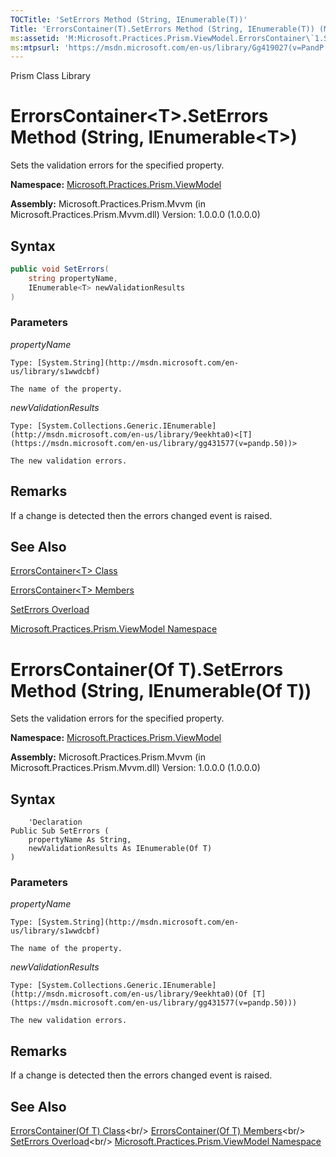 ```yaml
---
TOCTitle: 'SetErrors Method (String, IEnumerable(T))'
Title: 'ErrorsContainer(T).SetErrors Method (String, IEnumerable(T)) (Microsoft.Practices.Prism.ViewModel)'
ms:assetid: 'M:Microsoft.Practices.Prism.ViewModel.ErrorsContainer\`1.SetErrors(System.String,System.Collections.Generic.IEnumerable{\`0})'
ms:mtpsurl: 'https://msdn.microsoft.com/en-us/library/Gg419027(v=PandP.50)'
---
```


Prism Class Library

# ErrorsContainer&lt;T&gt;.SetErrors Method (String, IEnumerable&lt;T&gt;)

Sets the validation errors for the specified property.

**Namespace:** [Microsoft.Practices.Prism.ViewModel](https://msdn.microsoft.com/en-us/library/microsoft.practices.prism.viewmodel(v=pandp.50))

**Assembly:** Microsoft.Practices.Prism.Mvvm (in Microsoft.Practices.Prism.Mvvm.dll) Version: 1.0.0.0 (1.0.0.0)

## Syntax

```C#
public void SetErrors(
	string propertyName,
	IEnumerable<T> newValidationResults
)
```


### Parameters

*propertyName* 

	Type: [System.String](http://msdn.microsoft.com/en-us/library/s1wwdcbf)
	
	The name of the property.

*newValidationResults*  

	Type: [System.Collections.Generic.IEnumerable](http://msdn.microsoft.com/en-us/library/9eekhta0)<[T](https://msdn.microsoft.com/en-us/library/gg431577(v=pandp.50))>
	
	The new validation errors.

## Remarks

If a change is detected then the errors changed event is raised.

## See Also

[ErrorsContainer&lt;T&gt; Class](https://msdn.microsoft.com/en-us/library/gg431577(v=pandp.50))

[ErrorsContainer&lt;T&gt; Members](https://msdn.microsoft.com/en-us/library/gg405531(v=pandp.50))

[SetErrors Overload](https://msdn.microsoft.com/en-us/library/gg419152(v=pandp.50))

[Microsoft.Practices.Prism.ViewModel Namespace](https://msdn.microsoft.com/en-us/library/microsoft.practices.prism.viewmodel(v=pandp.50))

# ErrorsContainer(Of T).SetErrors Method (String, IEnumerable(Of T))

Sets the validation errors for the specified property.

**Namespace:** [Microsoft.Practices.Prism.ViewModel](https://msdn.microsoft.com/en-us/library/microsoft.practices.prism.viewmodel(v=pandp.50))

**Assembly:** Microsoft.Practices.Prism.Mvvm (in Microsoft.Practices.Prism.Mvvm.dll) Version: 1.0.0.0 (1.0.0.0)

## Syntax

```VB
	'Declaration
Public Sub SetErrors ( 
	propertyName As String,
	newValidationResults As IEnumerable(Of T)
)
``` 

### Parameters

*propertyName* 

	Type: [System.String](http://msdn.microsoft.com/en-us/library/s1wwdcbf)
	
	The name of the property.

*newValidationResults*  

	Type: [System.Collections.Generic.IEnumerable](http://msdn.microsoft.com/en-us/library/9eekhta0)(Of [T](https://msdn.microsoft.com/en-us/library/gg431577(v=pandp.50)))
	
	The new validation errors.

## Remarks
If a change is detected then the errors changed event is raised.

## See Also
[ErrorsContainer(Of T) Class](https://msdn.microsoft.com/en-us/library/gg431577(v=pandp.50))<br/>
[ErrorsContainer(Of T) Members](https://msdn.microsoft.com/en-us/library/gg405531(v=pandp.50))<br/>
[SetErrors Overload](https://msdn.microsoft.com/en-us/library/gg419152(v=pandp.50))<br/>
[Microsoft.Practices.Prism.ViewModel Namespace](https://msdn.microsoft.com/en-us/library/microsoft.practices.prism.viewmodel(v=pandp.50))
